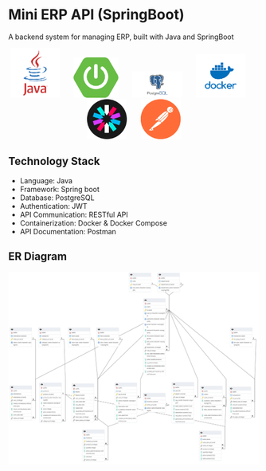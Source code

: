 # Mini ERP API (SpringBoot)

A backend system for managing ERP, built with Java and SpringBoot

<p align="center">
  <img src="image/java.png" width="100" />
  &nbsp;&nbsp;&nbsp;&nbsp;&nbsp;
  <img src="image/sp.png" width="90" />
  &nbsp;&nbsp;&nbsp;&nbsp;&nbsp;
  <img src="image/pg.png" width="100" />
  &nbsp;&nbsp;&nbsp;&nbsp;&nbsp;
  <img src="image/docker.png" width="100" />
  &nbsp;&nbsp;&nbsp;&nbsp;&nbsp;
  <img src="image/jwt.png" width="80" />
  &nbsp;&nbsp;&nbsp;&nbsp;&nbsp;
  <img src="image/post.png" width="80" />
</p>


## Technology Stack

- Language: Java
- Framework: Spring boot
- Database: PostgreSQL 
- Authentication: JWT
- API Communication: RESTful API
- Containerization: Docker & Docker Compose
- API Documentation: Postman 


## ER Diagram
![ER Diagram](image/erp_image.png)
